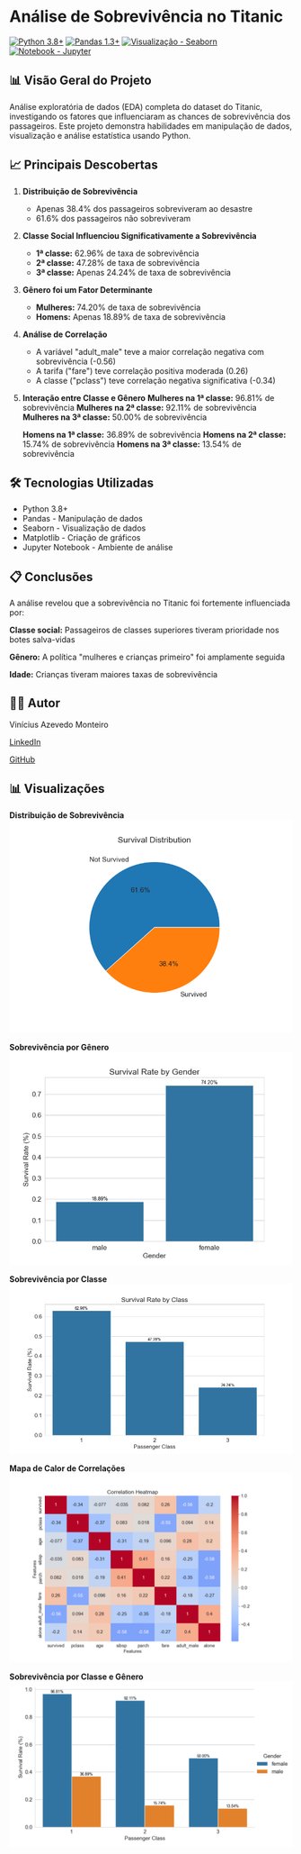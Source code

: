# Análise de Sobrevivência no Titanic

[![Python 3.8+](https://img.shields.io/badge/Python-3.8%252B-blue)](https://www.python.org/) [![Pandas 1.3+](https://img.shields.io/badge/Pandas-1.3%252B-orange)](https://pandas.pydata.org/) [![Visualização - Seaborn](https://img.shields.io/badge/Visualiza%C3%A7%C3%A3o-Seaborn-green)](https://seaborn.pydata.org/) [![Notebook - Jupyter](https://img.shields.io/badge/Notebook-Jupyter-red)](https://jupyter.org/)

## 📊 Visão Geral do Projeto

Análise exploratória de dados (EDA) completa do dataset do Titanic, investigando os fatores que influenciaram as chances de sobrevivência dos passageiros. Este projeto demonstra habilidades em manipulação de dados, visualização e análise estatística usando Python.

## 📈 Principais Descobertas

1. **Distribuição de Sobrevivência**

    - Apenas 38.4% dos passageiros sobreviveram ao desastre
    - 61.6% dos passageiros não sobreviveram

2. **Classe Social Influenciou Significativamente a Sobrevivência**

    - **1ª classe:** 62.96% de taxa de sobrevivência
    - **2ª classe:** 47.28% de taxa de sobrevivência
    - **3ª classe:** Apenas 24.24% de taxa de sobrevivência

3. **Gênero foi um Fator Determinante**

    - **Mulheres:** 74.20% de taxa de sobrevivência
    - **Homens:** Apenas 18.89% de taxa de sobrevivência

4. **Análise de Correlação**

    - A variável "adult_male" teve a maior correlação negativa com sobrevivência (-0.56)
    - A tarifa ("fare") teve correlação positiva moderada (0.26)
    - A classe ("pclass") teve correlação negativa significativa (-0.34)

5. **Interação entre Classe e Gênero**
   **Mulheres na 1ª classe:** 96.81% de sobrevivência
   **Mulheres na 2ª classe:** 92.11% de sobrevivência
   **Mulheres na 3ª classe:** 50.00% de sobrevivência

    **Homens na 1ª classe:** 36.89% de sobrevivência
    **Homens na 2ª classe:** 15.74% de sobrevivência
    **Homens na 3ª classe:** 13.54% de sobrevivência

## 🛠️ Tecnologias Utilizadas

-   Python 3.8+
-   Pandas - Manipulação de dados
-   Seaborn - Visualização de dados
-   Matplotlib - Criação de gráficos
-   Jupyter Notebook - Ambiente de análise

## 📋 Conclusões

A análise revelou que a sobrevivência no Titanic foi fortemente influenciada por:

**Classe social:** Passageiros de classes superiores tiveram prioridade nos botes salva-vidas

**Gênero:** A política "mulheres e crianças primeiro" foi amplamente seguida

**Idade:** Crianças tiveram maiores taxas de sobrevivência

## 👨‍💻 Autor

Vinícius Azevedo Monteiro

[LinkedIn](https://www.linkedin.com/in/vinicius-amonteiro/)

[GitHub](https://github.com/vinikev)

## 📊 Visualizações

**Distribuição de Sobrevivência**
![Distribuição de Sobrevivência](images/survival_distribution.png)

**Sobrevivência por Gênero**
![Sobrevivência por Gênero](images/survival_by_gender.png)

**Sobrevivência por Classe**
![Sobrevivência por Classe](images/survival_by_class.png)

**Mapa de Calor de Correlações**
![Mapa de Calor de Correlações](images/correlation_heatmap.png)

**Sobrevivência por Classe e Gênero**
![Sobrevivência por Classe e Gênero](images/survival_by_class_gender.png)
